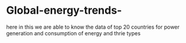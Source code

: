 # Global-energy-trends-
here in this we are able to know the data of top 20 countries for power generation and consumption of energy and thrie types
